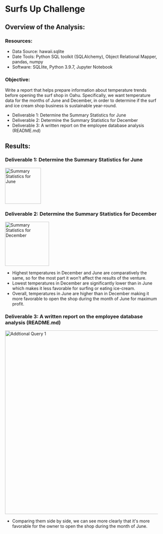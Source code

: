# Surfs Up Challenge

## Overview of the Analysis:

### Resources:

- Data Source: hawaii.sqlite
- Date Tools: Python SQL toolkit (SQLAlchemy), Object Relational Mapper, pandas, numpy
- Software: SQLlite, Python 3.9.7, Jupyter Notebook

### Objective: 

Write a report that helps prepare information about temperature trends before opening the surf shop in Oahu. Specifically, we want temperature data for the months of June and December, in order to determine if the surf and ice cream shop business is sustainable year-round.

- Deliverable 1: Determine the Summary Statistics for June
- Deliverable 2: Determine the Summary Statistics for December
- Deliverable 3: A written report on the employee database analysis (README.md)

## Results:

### Deliverable 1: Determine the Summary Statistics for June

<img width="118" alt="Summary Statistics for June" src="https://user-images.githubusercontent.com/93845867/155865994-674e656c-8332-48c1-9ea0-db94d1f70ec8.png">

### Deliverable 2: Determine the Summary Statistics for December

<img width="145" alt="Summary Statistics for December" src="https://user-images.githubusercontent.com/93845867/155866000-79c59dd8-b3a3-4898-98be-221b5d465b57.png">

 - Highest temperatures in December and June are comparatively the same, so for the most part it won't affect the results of the venture. 
 - Lowest temperatures in December are significantly lower than in June which makes it less favorable for surfing or eating ice-cream. 
 - Overall, temperatures in June are higher than in December making it more favorable to open the shop during the month of June for maximum profit. 

### Deliverable 3: A written report on the employee database analysis (README.md)

<img width="603" alt="Addtional Query 1" src="https://user-images.githubusercontent.com/93845867/155866391-2d9335d3-82fe-426e-aa5a-e5882526611c.png">

- Comparing them side by side, we can see more clearly that it's more favorable for the owner to open the shop during the month of June. 


